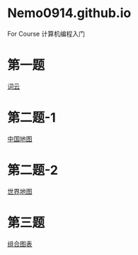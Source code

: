 # Nemo0914.github.io
For Course 计算机编程入门


# 第一题
[词云](HW1-1.html)

# 第二题-1
[中国地图](HW1-2.1.html)
# 第二题-2
[世界地图](HW1-2.2.html)

# 第三题
[组合图表](HW1-4.html)

